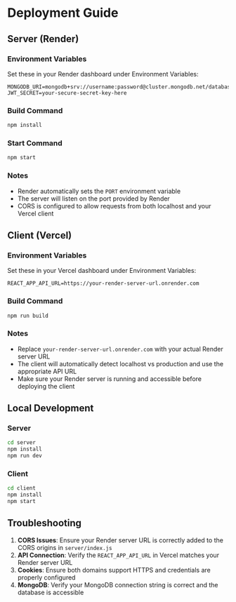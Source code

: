 # Deployment Guide

## Server (Render)

### Environment Variables
Set these in your Render dashboard under Environment Variables:

```
MONGODB_URI=mongodb+srv://username:password@cluster.mongodb.net/database
JWT_SECRET=your-secure-secret-key-here
```

### Build Command
```bash
npm install
```

### Start Command
```bash
npm start
```

### Notes
- Render automatically sets the `PORT` environment variable
- The server will listen on the port provided by Render
- CORS is configured to allow requests from both localhost and your Vercel client

## Client (Vercel)

### Environment Variables
Set these in your Vercel dashboard under Environment Variables:

```
REACT_APP_API_URL=https://your-render-server-url.onrender.com
```

### Build Command
```bash
npm run build
```

### Notes
- Replace `your-render-server-url.onrender.com` with your actual Render server URL
- The client will automatically detect localhost vs production and use the appropriate API URL
- Make sure your Render server is running and accessible before deploying the client

## Local Development

### Server
```bash
cd server
npm install
npm run dev
```

### Client
```bash
cd client
npm install
npm start
```

## Troubleshooting

1. **CORS Issues**: Ensure your Render server URL is correctly added to the CORS origins in `server/index.js`
2. **API Connection**: Verify the `REACT_APP_API_URL` in Vercel matches your Render server URL
3. **Cookies**: Ensure both domains support HTTPS and credentials are properly configured
4. **MongoDB**: Verify your MongoDB connection string is correct and the database is accessible
